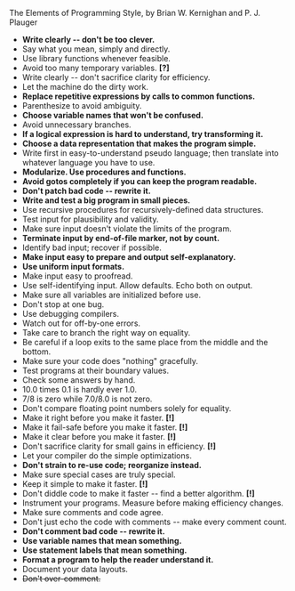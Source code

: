 The Elements of Programming Style, by Brian W. Kernighan and P. J. Plauger

* **Write clearly -- don't be too clever.**
* Say what you mean, simply and directly.
* Use library functions whenever feasible.
* Avoid too many temporary variables. **[?]**
* Write clearly -- don't sacrifice clarity for efficiency.
* Let the machine do the dirty work.
* **Replace repetitive expressions by calls to common functions.**
* Parenthesize to avoid ambiguity.
* **Choose variable names that won't be confused.**
* Avoid unnecessary branches.
* **If a logical expression is hard to understand, try transforming it.**
* **Choose a data representation that makes the program simple.**
* Write first in easy-to-understand pseudo language; then translate into whatever language you have to use.
* **Modularize. Use procedures and functions.**
* **Avoid gotos completely if you can keep the program readable.**
* **Don't patch bad code -- rewrite it.**
* **Write and test a big program in small pieces.**
* Use recursive procedures for recursively-defined data structures.
* Test input for plausibility and validity.
* Make sure input doesn't violate the limits of the program.
* **Terminate input by end-of-file marker, not by count.**
* Identify bad input; recover if possible.
* **Make input easy to prepare and output self-explanatory.**
* **Use uniform input formats.**
* Make input easy to proofread.
* Use self-identifying input. Allow defaults. Echo both on output.
* Make sure all variables are initialized before use.
* Don't stop at one bug.
* Use debugging compilers.
* Watch out for off-by-one errors.
* Take care to branch the right way on equality.
* Be careful if a loop exits to the same place from the middle and the bottom.
* Make sure your code does "nothing" gracefully.
* Test programs at their boundary values.
* Check some answers by hand.
* 10.0 times 0.1 is hardly ever 1.0.
* 7/8 is zero while 7.0/8.0 is not zero.
* Don't compare floating point numbers solely for equality.
* Make it right before you make it faster. **[!]**
* Make it fail-safe before you make it faster. **[!]**
* Make it clear before you make it faster. **[!]**
* Don't sacrifice clarity for small gains in efficiency. **[!]**
* Let your compiler do the simple optimizations.
* **Don't strain to re-use code; reorganize instead.**
* Make sure special cases are truly special.
* Keep it simple to make it faster. **[!]**
* Don't diddle code to make it faster -- find a better algorithm. **[!]**
* Instrument your programs. Measure before making efficiency changes.
* Make sure comments and code agree.
* Don't just echo the code with comments -- make every comment count.
* **Don't comment bad code -- rewrite it.**
* **Use variable names that mean something.**
* **Use statement labels that mean something.**
* **Format a program to help the reader understand it.**
* Document your data layouts.
* ~~Don't over-comment.~~

